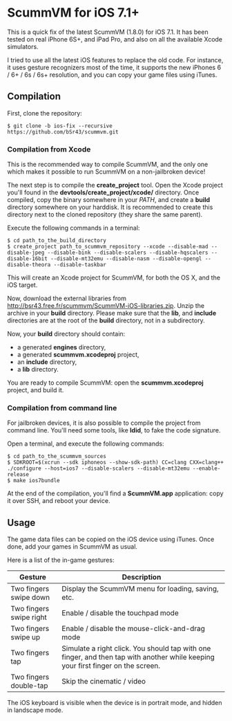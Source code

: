 # ScummVM for iOS 7.1+ #

This is a quick fix of the latest ScummVM (1.8.0) for iOS 7.1. It has been tested on real iPhone 6S+, and iPad Pro, and also on all the available Xcode simulators.

I tried to use all the latest iOS features to replace the old code. For instance, it uses gesture recognizers most of the time, it supports the new iPhones 6 / 6+ / 6s / 6s+ resolution, and you can copy your game files using iTunes.

## Compilation ##

First, clone the repository:
```
$ git clone -b ios-fix --recursive https://github.com/bSr43/scummvm.git
```

### Compilation from Xcode ###

This is the recommended way to compile ScummVM, and the only one which makes it possible to run ScummVM on a non-jailbroken device!

The next step is to compile the **create_project** tool. Open the Xcode project you'll found in the **devtools/create\_project/xcode/** directory. Once compiled, copy the binary somewhere in your *PATH*, and create a **build** directory somewhere on your harddisk. It is recommended to create this directory next to the cloned repository (they share the same parent).

Execute the following commands in a terminal:
```
$ cd path_to_the_build_directory
$ create_project path_to_scummvm_repository --xcode --disable-mad --disable-jpeg --disable-bink --disable-scalers --disable-hqscalers --disable-16bit --disable-mt32emu --disable-nasm --disable-opengl --disable-theora --disable-taskbar
```

This will create an Xcode project for ScummVM, for both the OS X, and the iOS target.

Now, download the external libraries from http://bsr43.free.fr/scummvm/ScummVM-iOS-libraries.zip. Unzip the archive in your **build** directory. Please make sure that the **lib**, and **include** directories are at the root of the **build** directory, not in a subdirectory.

Now, your **build** directory should contain:
* a generated **engines** directory,
* a generated **scummvm.xcodeproj** project,
* an **include** directory,
* a **lib** directory.

You are ready to compile ScummVM: open the **scummvm.xcodeproj** project, and build it.

### Compilation from command line ###

For jailbroken devices, it is also possible to compile the project from command line. You'll need some tools, like **ldid**, to fake the code signature.

Open a terminal, and execute the following commands:
```
$ cd path_to_the_scummvm_sources
$ SDKROOT=$(xcrun --sdk iphoneos --show-sdk-path) CC=clang CXX=clang++ ./configure --host=ios7 --disable-scalers --disable-mt32emu --enable-release
$ make ios7bundle
```

At the end of the compilation, you'll find a **ScummVM.app** application: copy it over SSH, and reboot your device.

## Usage ##

The game data files can be copied on the iOS device using iTunes. Once done, add your games in ScummVM as usual.

Here is a list of the in-game gestures:

|Gesture|Description|
|-------|-----------|
|Two fingers swipe down|Display the ScummVM menu for loading, saving, etc.|
|Two fingers swipe right|Enable / disable the touchpad mode|
|Two fingers swipe up|Enable / disable the mouse-click-and-drag mode|
|Two fingers tap|Simulate a right click. You should tap with one finger, and then tap with another while keeping your first finger on the screen.|
|Two fingers double-tap|Skip the cinematic / video|

The iOS keyboard is visible when the device is in portrait mode, and hidden in landscape mode.
